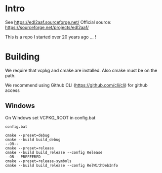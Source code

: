 # Intro
See https://edl2aaf.sourceforge.net/
Official source: https://sourceforge.net/projects/edl2aaf/

This is a repo I started over 20 years ago ... !

# Building
We require that vcpkg and cmake are installed.
Also cmake must be on the path.

We recommend using Github CLI (https://github.com/cli/cli) for github access

## Windows
On Windows set VCPKG_ROOT in config.bat
```
config.bat

cmake --preset=debug 
cmake --build build_debug
--OR--
cmake --preset=release
cmake --build build_release --config Release  
--OR-- PREFFERED --
cmake --preset=release-symbols
cmake --build build_release --config RelWithDebInfo  
```
